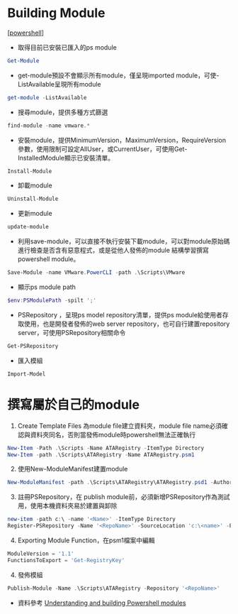 # Building Module
[[powershell]]

- 取得目前已安裝已匯入的ps module
```powershell
Get-Module
```

- get-module預設不會顯示所有module，僅呈現imported module，可使-ListAvailable呈現所有module
```powershell
get-module -ListAvailable
```

- 搜尋module，提供多種方式篩選
```powershell
find-module -name vmware.*
```

- 安裝module，提供MinimumVersion，MaximumVersion，RequireVersion參數，使用限制可設定AllUser，或CurrentUser，可使用Get-InstalledModule顯示已安裝清單。
```powershell
Install-Module
```

- 卸載module
```powershell
Uninstall-Module
```

- 更新module
```powershell
update-module
```

- 利用save-module，可以直接不執行安裝下載module，可以對module原始碼進行檢查是否含有惡意程式，或是從他人發佈的module 結構學習撰寫powershell module。
```powershell
Save-Module -name VMware.PowerCLI -path .\Scripts\VMware
```
- 顯示ps module path
```powershell
$env:PSModulePath -spilt ';'
```

- PSRepository ，呈現ps model repository清單，提供ps module給使用者存取使用，也是開發者發佈的web server repository，也可自行建置repository server，可使用PSRepository相關命令

```powershell
Get-PSRepository
```
- 匯入模組
```powershell
Import-Model
```

# 撰寫屬於自己的module

1. Create Template Files
    為module file建立資料夾，module file name必須確認與資料夾同名，否則當發佈module時powershell無法正確執行

```powershell
New-Item -Path .\Scripts -Name ATARegistry -ItemType Directory
New-Item -path .\Scripts\ATARegistry -Name ATARegistry.psm1
```

2. 使用New-ModuleManifest建置module
```powershell
New-ModuleManifest -path .\Scripts\ATARegistry\ATARegistry.psd1 -Author '<Author Name>' -CompanyName '<Unit Name>' -RootModule ATARegistry.psm1 -Description 'describe your module use'
```

3. 註冊PSRepository，在 publish module前，必須新增PSRepository作為測試用，使用本機資料夾易於建置與卸除
```powershell
new-item -path c:\ -name '<Name>' -ItemType Directory
Register-PSRepository -Name '<RepoName>' -SourceLocation 'c:\<name>' -PublishLocation 'c:\<name>' -InstallationPolicy Trusted
```

4. Exporting Module Function，在psm1檔案中編輯
```powershell
ModuleVersion = '1.1'
FunctionsToExport = 'Get-RegistryKey'
```

4. 發佈模組
```powershell
Publish-Module -Name .\Scripts\ATARegistry -Repository '<RepoName>'
```

- 資料參考
[Understanding and building Powershell modules](https://adamtheautomator.com/powershell-modules/)

[//begin]: # "Autogenerated link references for markdown compatibility"
[powershell]: powershell.md "Powershell"
[//end]: # "Autogenerated link references"